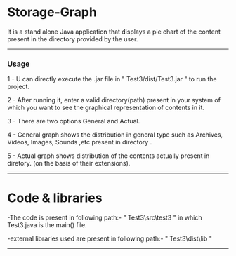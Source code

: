 # Storage-Graph
It is a stand alone Java application that displays a pie chart of the content present in the directory provided by the user.


----------------------------------------------------------------------------------------------------------------------------------------------------
### Usage
1 - U can directly execute the .jar file in " Test3/dist/Test3.jar " to run the project.

2 - After running it, enter a valid directory(path) present in your system of which you want to see the graphical representation of contents in it.

3 - There are two options General and Actual.

4 - General graph shows the distribution in general type such as Archives, Videos, Images, Sounds ,etc present in directory .

5 - Actual graph shows distribution of the contents actually present in diretory. (on the basis of their extensions).


-----------------------------------------------------------------------------------------------------------------------------------------------------
# Code & libraries
-The code is present in following path:-
" Test3\src\test3 " in which Test3.java is the main() file.

-external libraries used are present in following path:-
" Test3\dist\lib "

-----------------------------------------------------------------------------------------------------------------------------------------------------
